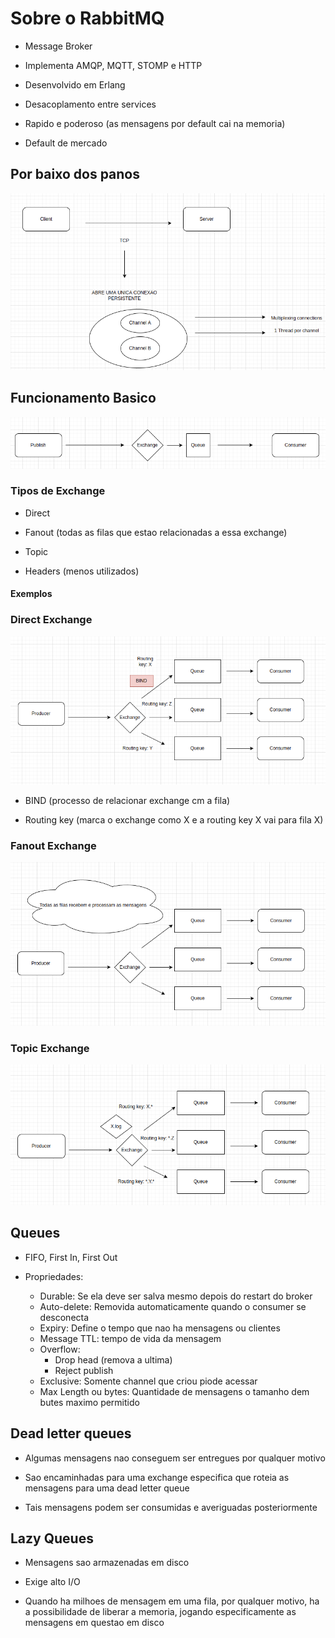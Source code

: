 # Sobre o RabbitMQ

- Message Broker

- Implementa AMQP, MQTT, STOMP e HTTP

- Desenvolvido em Erlang

- Desacoplamento entre services

- Rapido e poderoso (as mensagens por default cai na memoria)

- Default de mercado

## Por baixo dos panos

<p align="center">
  <img src="imgs/por-baixo-dos-panos.png">
</p>

## Funcionamento Basico

<p align="center">
  <img src="imgs/fundamentos-basicos.png">
</p>

 ### Tipos de Exchange

- Direct

- Fanout (todas as filas que estao relacionadas a essa exchange)

- Topic

- Headers (menos utilizados)

#### Exemplos

### Direct Exchange

<p align="center">
  <img src="imgs/direct-exchange.png">
</p>

- BIND (processo de relacionar exchange cm a fila)

- Routing key (marca o exchange como X e a routing key X vai para fila X)

### Fanout Exchange

<p align="center">
  <img src="imgs/fanout-exchange.png">
</p>

### Topic Exchange

<p align="center">
  <img src="imgs/topic.png">
</p>

## Queues

- FIFO, First In, First Out

- Propriedades:
  - Durable: Se ela deve ser salva mesmo depois do restart do broker
  - Auto-delete: Removida automaticamente quando o consumer se desconecta
  - Expiry: Define o tempo que nao ha mensagens ou clientes
  - Message TTL: tempo de vida da mensagem
  - Overflow:
    - Drop head (remova a ultima)
    - Reject publish
  - Exclusive: Somente channel que criou piode acessar
  - Max Length ou bytes: Quantidade de mensagens o tamanho dem butes maximo permitido


## Dead letter queues

- Algumas mensagens nao conseguem ser entregues por qualquer motivo

- Sao encaminhadas para uma exchange especifica que roteia as mensagens para uma dead letter queue

- Tais mensagens podem ser consumidas e averiguadas posteriormente

## Lazy Queues

- Mensagens sao armazenadas em disco

- Exige alto I/O

- Quando ha milhoes de mensagem em uma fila, por qualquer motivo, ha a possibilidade de liberar a memoria, jogando especificamente as mensagens em questao em disco